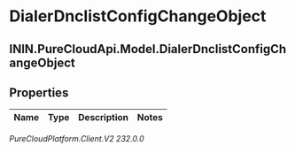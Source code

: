 # DialerDnclistConfigChangeObject

## ININ.PureCloudApi.Model.DialerDnclistConfigChangeObject

## Properties

|Name | Type | Description | Notes|
|------------ | ------------- | ------------- | -------------|



_PureCloudPlatform.Client.V2 232.0.0_
